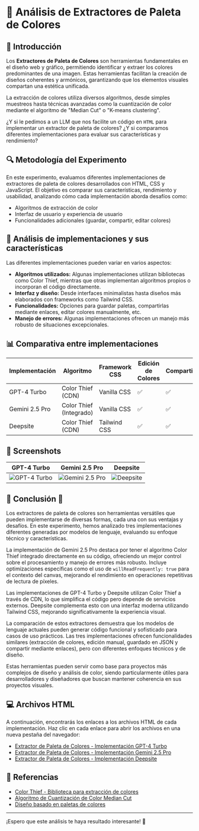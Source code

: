 # 🎨 Análisis de Extractores de Paleta de Colores

## 📌 Introducción

Los **Extractores de Paleta de Colores** son herramientas fundamentales en el diseño web y gráfico, permitiendo identificar y extraer los colores predominantes de una imagen. Estas herramientas facilitan la creación de diseños coherentes y armónicos, garantizando que los elementos visuales compartan una estética unificada.

La extracción de colores utiliza diversos algoritmos, desde simples muestreos hasta técnicas avanzadas como la cuantización de color mediante el algoritmo de "Median Cut" o "K-means clustering".

¿Y si le pedimos a un LLM que nos facilite un código en `HTML` para implementar un extractor de paleta de colores? ¿Y si comparamos diferentes implementaciones para evaluar sus características y rendimiento?

## 🔍 Metodología del Experimento

En este experimento, evaluamos diferentes implementaciones de extractores de paleta de colores desarrollados con HTML, CSS y JavaScript. El objetivo es comparar sus características, rendimiento y usabilidad, analizando cómo cada implementación aborda desafíos como:

- Algoritmos de extracción de color
- Interfaz de usuario y experiencia de usuario
- Funcionalidades adicionales (guardar, compartir, editar colores)

## 🔎 Análisis de implementaciones y sus características

Las diferentes implementaciones pueden variar en varios aspectos:

- **Algoritmos utilizados:** Algunas implementaciones utilizan bibliotecas como Color Thief, mientras que otras implementan algoritmos propios o incorporan el código directamente.
- **Interfaz y diseño:** Desde interfaces minimalistas hasta diseños más elaborados con frameworks como Tailwind CSS.
- **Funcionalidades:** Opciones para guardar paletas, compartirlas mediante enlaces, editar colores manualmente, etc.
- **Manejo de errores:** Algunas implementaciones ofrecen un manejo más robusto de situaciones excepcionales.

## 📊 Comparativa entre implementaciones

| Implementación        | Algoritmo            | Framework CSS | Edición de Colores | Compartir | Rendimiento |
| --------------------- | -------------------- | ------------ | ------------------ | --------- | ----------- |
| GPT-4 Turbo           | Color Thief (CDN)    | Vanilla CSS  | ✅                 | ✅        | ⭐⭐⭐⭐       |
| Gemini 2.5 Pro        | Color Thief (Integrado)| Vanilla CSS  | ✅                 | ✅        | ⭐⭐⭐⭐⭐     |
| Deepsite              | Color Thief (CDN)    | Tailwind CSS | ✅                 | ✅        | ⭐⭐⭐⭐       |

## 📸 Screenshots

| GPT-4 Turbo | Gemini 2.5 Pro | Deepsite |
|:-----:|:----------:|:---------:|
| ![GPT-4 Turbo](/images/GPT_4_Turbo.png) | ![Gemini 2.5 Pro](/images/Gemini_2.5_Pro_Preview_03_25.png) | ![Deepsite](/images/Deepsite.png) |

## 📜 Conclusión 🤔

Los extractores de paleta de colores son herramientas versátiles que pueden implementarse de diversas formas, cada una con sus ventajas y desafíos. En este experimento, hemos analizado tres implementaciones diferentes generadas por modelos de lenguaje, evaluando su enfoque técnico y características.

La implementación de Gemini 2.5 Pro destaca por tener el algoritmo Color Thief integrado directamente en su código, ofreciendo un mejor control sobre el procesamiento y manejo de errores más robusto. Incluye optimizaciones específicas como el uso de `willReadFrequently: true` para el contexto del canvas, mejorando el rendimiento en operaciones repetitivas de lectura de píxeles.

Las implementaciones de GPT-4 Turbo y Deepsite utilizan Color Thief a través de CDN, lo que simplifica el código pero depende de servicios externos. Deepsite complementa esto con una interfaz moderna utilizando Tailwind CSS, mejorando significativamente la experiencia visual.

La comparación de estos extractores demuestra que los modelos de lenguaje actuales pueden generar código funcional y sofisticado para casos de uso prácticos. Las tres implementaciones ofrecen funcionalidades similares (extracción de colores, edición manual, guardado en JSON y compartir mediante enlaces), pero con diferentes enfoques técnicos y de diseño.

Estas herramientas pueden servir como base para proyectos más complejos de diseño y análisis de color, siendo particularmente útiles para desarrolladores y diseñadores que buscan mantener coherencia en sus proyectos visuales.

## 💻 Archivos HTML

A continuación, encontrarás los enlaces a los archivos HTML de cada implementación. Haz clic en cada enlace para abrir los archivos en una nueva pestaña del navegador:

- <a href="extractor_paleta_colores_GPT_4_Turbo.html" target="_blank">Extractor de Paleta de Colores - Implementación GPT-4 Turbo</a>
- <a href="extractor_paleta_colores_Gemini_2.5_Pro_Preview_03_25.html" target="_blank">Extractor de Paleta de Colores - Implementación Gemini 2.5 Pro</a>
- <a href="extractor_paleta_colores_Deepsite.html" target="_blank">Extractor de Paleta de Colores - Implementación Deepsite</a>

## 🔗 Referencias

- [Color Thief - Biblioteca para extracción de colores](https://lokeshdhakar.com/projects/color-thief/)
- [Algoritmo de Cuantización de Color Median Cut](https://en.wikipedia.org/wiki/Median_cut)
- [Diseño basado en paletas de colores](https://www.smashingmagazine.com/2016/04/web-developer-guide-color/)

---

¡Espero que este análisis te haya resultado interesante! 🚀
